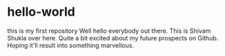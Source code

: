 # hello-world
this is my first repository
Well hello everybody out there.
This is Shivam Shukla over here.
Quite a bit excited about my future prospects on Github.
Hoping it'll result into something marvellous.

